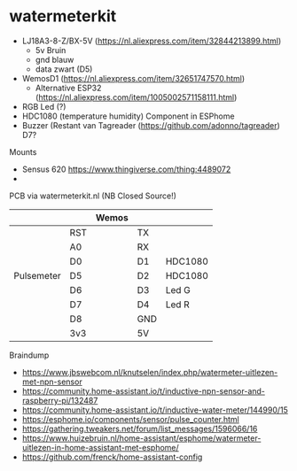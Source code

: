 # watermeterkit
- LJ18A3-8-Z/BX-5V (https://nl.aliexpress.com/item/32844213899.html)
  - 5v Bruin
  - gnd blauw
  - data zwart (D5)
- WemosD1 (https://nl.aliexpress.com/item/32651747570.html)
  - Alternative ESP32 (https://nl.aliexpress.com/item/1005002571158111.html)
- RGB Led (?)
- HDC1080 (temperature humidity) Component in ESPhome
- Buzzer (Restant van Tagreader (https://github.com/adonno/tagreader) D7?

Mounts
- Sensus 620 https://www.thingiverse.com/thing:4489072
- 

PCB via watermeterkit.nl (NB Closed Source!)

|   |   | Wemos  |   |   |
|---|---|---|---|---|
|   |RST|   |TX |   |
|   |A0|   |RX |   |
|   |D0|   |D1 |HDC1080|
|Pulsemeter|D5|   |D2 |HDC1080|
|   |D6|   |D3 |Led G|
|   |D7|   |D4 |Led R|
|   |D8|   |GND|   |
|   |3v3|   |5V|   |
  

Braindump
- https://www.jbswebcom.nl/knutselen/index.php/watermeter-uitlezen-met-npn-sensor
- https://community.home-assistant.io/t/inductive-npn-sensor-and-raspberry-pi/132487
- https://community.home-assistant.io/t/inductive-water-meter/144990/15
- https://esphome.io/components/sensor/pulse_counter.html
- https://gathering.tweakers.net/forum/list_messages/1596066/16
- https://www.huizebruin.nl/home-assistant/esphome/watermeter-uitlezen-in-home-assistant-met-esphome/
- https://github.com/frenck/home-assistant-config

